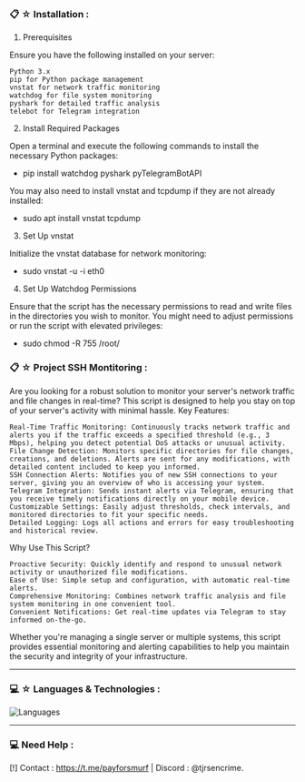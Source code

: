### 📋 ☆ Installation  :

1. Prerequisites

Ensure you have the following installed on your server:

    Python 3.x
    pip for Python package management
    vnstat for network traffic monitoring
    watchdog for file system monitoring
    pyshark for detailed traffic analysis
    telebot for Telegram integration
2. Install Required Packages

Open a terminal and execute the following commands to install the necessary Python packages:
 - pip install watchdog pyshark pyTelegramBotAPI

You may also need to install vnstat and tcpdump if they are not already installed:
 - sudo apt install vnstat tcpdump

3. Set Up vnstat

Initialize the vnstat database for network monitoring:

- sudo vnstat -u -i eth0

4. Set Up Watchdog Permissions

Ensure that the script has the necessary permissions to read and write files in the directories you wish to monitor. You might need to adjust permissions or run the script with elevated privileges:
- sudo chmod -R 755 /root/


### 📋 ☆ Project SSH Montitoring  :
Are you looking for a robust solution to monitor your server's network traffic and file changes in real-time? This script is designed to help you stay on top of your server's activity with minimal hassle.
Key Features:

    Real-Time Traffic Monitoring: Continuously tracks network traffic and alerts you if the traffic exceeds a specified threshold (e.g., 3 Mbps), helping you detect potential DoS attacks or unusual activity.
    File Change Detection: Monitors specific directories for file changes, creations, and deletions. Alerts are sent for any modifications, with detailed content included to keep you informed.
    SSH Connection Alerts: Notifies you of new SSH connections to your server, giving you an overview of who is accessing your system.
    Telegram Integration: Sends instant alerts via Telegram, ensuring that you receive timely notifications directly on your mobile device.
    Customizable Settings: Easily adjust thresholds, check intervals, and monitored directories to fit your specific needs.
    Detailed Logging: Logs all actions and errors for easy troubleshooting and historical review.

Why Use This Script?

    Proactive Security: Quickly identify and respond to unusual network activity or unauthorized file modifications.
    Ease of Use: Simple setup and configuration, with automatic real-time alerts.
    Comprehensive Monitoring: Combines network traffic analysis and file system monitoring in one convenient tool.
    Convenient Notifications: Get real-time updates via Telegram to stay informed on-the-go.

Whether you're managing a single server or multiple systems, this script provides essential monitoring and alerting capabilities to help you maintain the security and integrity of your infrastructure.

-----

### 💻 ☆ Languages & Technologies :

![Languages](https://skillicons.dev/icons?i=python)

-----
### 💻 Need Help : 
[!] Contact : https://t.me/payforsmurf | Discord : @tjrsencrime.




